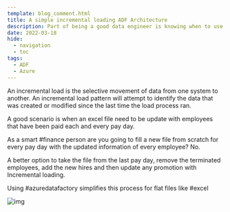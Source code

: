 ```yaml
---
template: blog_comment.html
title: A simple incremental loading ADF Architecture
description: Part of being a good data engineer is knowing when to use which load type. The decision to use an incremental or full load should be made on a case-by-case basis
date: 2022-03-18
hide:
  - navigation
  - toc
tags: 
  - ADF
  - Azure
---
```


An incremental load is the selective movement of data from one system to another. An incremental load pattern will attempt to identify the data that was created or modified since the last time the load process ran.

<p hidden>#more</p>

A good scenario is when an excel file need to be update with employees that have been paid each and every pay day.

As a smart #finance person are you going to fill a new file from scratch for every pay day with the updated information of every employee? No.

A better option to take the file from the last pay day, remove the terminated employees, add the new hires and then update any promotion with Incremental loading.

Using #azuredatafactory simplifies this process for flat files like #excel

![img](https://media-exp1.licdn.com/dms/image/C4D22AQG5KnLcPgwE9g/feedshare-shrink_800/0/1647318598387?e=2147483647&v=beta&t=QBk_F4KIHZyHK3MH_dzcNH8VaSsRf0419-Pcyxee7qU)